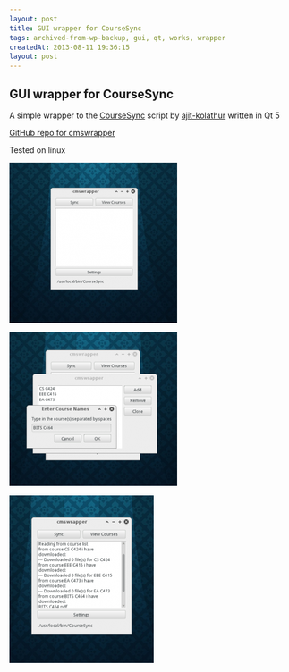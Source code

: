 ```yaml
---
layout: post
title: GUI wrapper for CourseSync
tags: archived-from-wp-backup, gui, qt, works, wrapper
createdAt: 2013-08-11 19:36:15
layout: post
---
```


GUI wrapper for CourseSync
--------------------------
A simple wrapper to the <a title="CourseSync GitHub repo" href="https://github.com/ajit-kolathur/CMS" target="_blank">CourseSync</a> script by <a title="Ajit Kolathur's GitHub" href="http://github.com/ajit-kolathur" target="_blank">ajit-kolathur</a> written in Qt 5

<a href="https://github.com/arawind/CMS-GUI-wrapper" target="_blank">GitHub repo for cmswrapper</a>

Tested on linux

<a href="/static/wordpress-imgs/2013/08/coursesync1.png"><img class="alignnone size-medium wp-image-1052" alt="CourseSync wrapper - 1" src="/static/wordpress-imgs/2013/08/coursesync1-300x287.png" width="300" height="287" /></a>

<a href="/static/wordpress-imgs/2013/08/coursesync2.png"><img class="alignnone size-medium wp-image-1053" alt="CourseSync wrapper - 2" src="/static/wordpress-imgs/2013/08/coursesync2-300x275.png" width="300" height="275" /></a>

<a href="/static/wordpress-imgs/2013/08/coursesync3.png"><img class="alignnone size-medium wp-image-1054" alt="CourseSync wrapper - 3" src="/static/wordpress-imgs/2013/08/coursesync3-258x300.png" width="258" height="300" /></a>